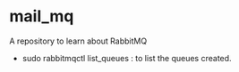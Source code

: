 # mail_mq  
A repository to learn about RabbitMQ  
- sudo rabbitmqctl list_queues : to list the queues created.  
